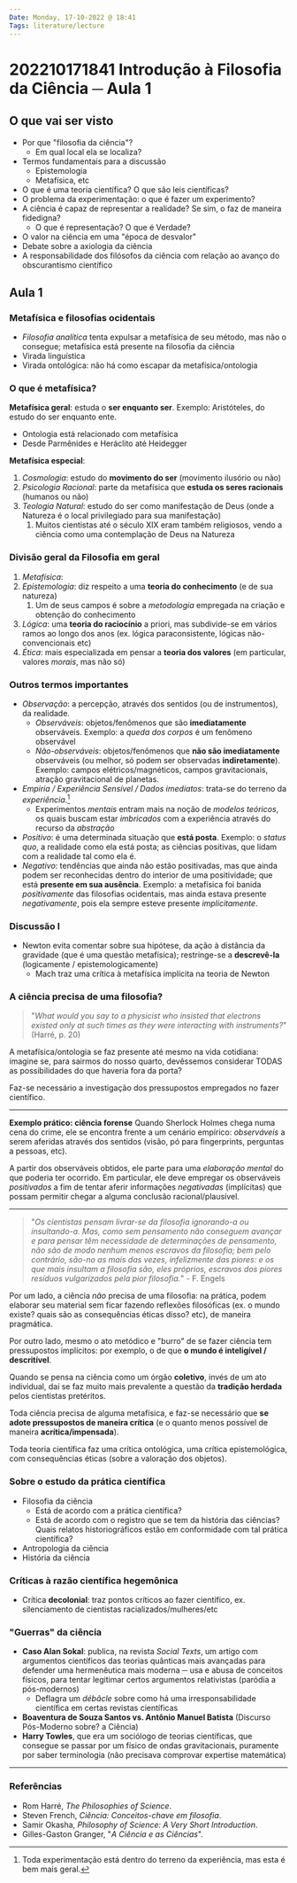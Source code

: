 ```yaml
---
Date: Monday, 17-10-2022 @ 18:41
Tags: literature/lecture
---
```

# 202210171841 Introdução à Filosofia da Ciência ─ Aula 1
## O que vai ser visto
- Por que "filosofia da ciência"?
	- Em qual local ela se localiza?
- Termos fundamentais para a discussão
	- Epistemologia
	- Metafísica, etc
- O que é uma teoria científica? O que são leis científicas?
- O problema da experimentação: o que é fazer um experimento?
- A ciência é capaz de representar a realidade? Se sim, o faz de maneira fidedigna?
	- O que é representação? O que é Verdade?
- O valor na ciência em uma "época de desvalor"
- Debate sobre a axiologia da ciência
- A responsabilidade dos filósofos da ciência com relação ao avanço do obscurantismo científico

## Aula 1
### Metafísica e filosofias ocidentais
- *Filosofia analítica* tenta expulsar a metafísica de seu método, mas não o consegue; metafísica está presente na filosofia da ciência
- Virada linguística
- Virada ontológica: não há como escapar da metafísica/ontologia

### O que é metafísica?
**Metafísica geral**: estuda o **ser enquanto ser**. Exemplo: Aristóteles, do estudo do ser enquanto ente. 
- Ontologia está relacionado com metafísica
- Desde Parmênides e Heráclito até Heidegger

**Metafísica especial**: 
1. *Cosmologia*: estudo do **movimento do ser** (movimento ilusório ou não)
2. *Psicologia Racional*: parte da metafísica que **estuda os seres racionais** (humanos ou não)
3. *Teologia Natural*: estudo do ser como manifestação de Deus (onde a Natureza é o local privilegiado para sua manifestação)
	1. Muitos cientistas até o século XIX eram também religiosos, vendo a ciência como uma contemplação de Deus na Natureza

### Divisão geral da Filosofia em geral
1. *Metafísica*: 
2. *Epistemologia*: diz respeito a uma **teoria do conhecimento** (e de sua natureza)
	1. Um de seus campos é sobre a *metodologia* empregada na criação e obtenção do conhecimento
3. *Lógica*: uma **teoria do raciocínio** a priori, mas subdivide-se em vários ramos ao longo dos anos (ex. lógica paraconsistente, lógicas não-convencionais etc)
4. *Ética*: mais especializada em pensar a **teoria dos valores** (em particular, valores *morais*, mas não só)

### Outros termos importantes
- *Observação*: a percepção, através dos sentidos (ou de instrumentos), da realidade.
	- *Observáveis*: objetos/fenômenos que são **imediatamente** observáveis. Exemplo: a *queda dos corpos* é um fenômeno observável
	- *Não-observáveis*: objetos/fenômenos que **não são imediatamente** observáveis (ou melhor, só podem ser observadas **indiretamente**). Exemplo: campos elétricos/magnéticos, campos gravitacionais, atração gravitacional de planetas. 
- *Empiria / Experiência Sensível / Dados imediatos*: trata-se do terreno da *experiência*.[^1]
	- Experimentos *mentais* entram mais na noção de *modelos teóricos*, os quais buscam estar *imbricados* com a experiência através do recurso da *abstração*
- *Positivo*: é uma determinada situação que **está posta**. Exemplo: o *status quo*, a realidade como ela está posta; as ciências positivas, que lidam com a realidade tal como ela é.
- *Negativo*: tendências que ainda não estão positivadas, mas que ainda podem ser reconhecidas dentro do interior de uma positividade; que está **presente em sua ausência**. Exemplo: a metafísica foi banida *positivamente* das filosofias ocidentais, mas ainda estava presente *negativamente*, pois ela sempre esteve presente *implicitamente*.

### Discussão I
- Newton evita comentar sobre sua hipótese, da ação à distância da gravidade (que é uma questão metafísica); restringe-se a **descrevê-la** (logicamente / epistemologicamente)
	- Mach traz uma crítica à metafísica implícita na teoria de Newton

### A ciência precisa de uma filosofia?
> "*What would you say to a physicist who insisted that electrons existed only at such times as they were interacting with instruments?*" (Harré, p. 20)

A metafísica/ontologia se faz presente até mesmo na vida cotidiana: imagine se, para sairmos do nosso quarto, devêssemos considerar TODAS as possibilidades do que haveria fora da porta? 

Faz-se necessário a investigação dos pressupostos empregados no fazer científico.

---
**Exemplo prático: ciência forense**
Quando Sherlock Holmes chega numa cena do crime, ele se encontra frente a um cenário empírico: *observáveis* a serem aferidas através dos sentidos (visão, pó para fingerprints, perguntas a pessoas, etc). 

A partir dos observáveis obtidos, ele parte para uma *elaboração mental* do que poderia ter ocorrido. Em particular, ele deve empregar os observáveis *positivados* a fim de tentar aferir informações *negativadas* (implícitas) que possam permitir chegar a alguma conclusão racional/plausível. 

--- 
> "*Os cientistas pensam livrar-se da filosofia ignorando-a ou insultando-a. Mas, como sem pensamento não conseguem avançar e para pensar têm necessidade de determinações de pensamento, não são de modo nenhum menos escravos da filosofia; bem pelo contrário, são-no as mais das vezes, infelizmente das piores: e os que mais insultam a filosofia são, eles próprios, escravos dos piores resíduos vulgarizados pela pior filosofia.*" - F. Engels

Por um lado, a ciência *não* precisa de uma filosofia: na prática, podem elaborar seu material sem ficar fazendo reflexões filosóficas (ex. o mundo existe? quais são as consequências éticas disso? etc), de maneira pragmática. 

Por outro lado, mesmo o ato metódico e "burro" de se fazer ciência tem pressupostos implícitos: por exemplo, o de que **o mundo é inteligível / descritível**. 

Quando se pensa na ciência como um órgão **coletivo**, invés de um ato individual, daí se faz muito mais prevalente a questão da **tradição herdada** pelos cientistas pretéritos. 

Toda ciência precisa de alguma metafísica, e faz-se necessário que **se adote pressupostos de maneira crítica** (e o quanto menos possível de maneira **acrítica/impensada**).

Toda teoria científica faz uma crítica ontológica, uma crítica epistemológica, com consequências éticas (sobre a valoração dos objetos). 

### Sobre o estudo da prática científica
- Filosofia da ciência
	- Está de acordo com a prática científica?
	- Está de acordo com o registro que se tem da história das ciências? Quais relatos historiográficos estão em conformidade com tal prática científica?
- Antropologia da ciência
- História da ciência

### Críticas à razão científica hegemônica
- Crítica **decolonial**: traz pontos críticos ao fazer científico, ex. silenciamento de cientistas racializados/mulheres/etc


### "Guerras" da ciência
- **Caso Alan Sokal**: publica, na revista *Social Texts*, um artigo com argumentos científicos das teorias quânticas mais avançadas para defender uma hermenêutica mais moderna ─ usa e abusa de conceitos físicos, para tentar legitimar certos argumentos relativistas (paródia a pós-modernos)
	- Deflagra um *débâcle* sobre como há uma irresponsabilidade científica em certas revistas científicas
- **Boaventura de Souza Santos vs. Antônio Manuel Batista** (Discurso Pós-Moderno sobre? a Ciência)
- **Harry Towles**, que era um sociólogo de teorias científicas, que consegue se passar por um físico de ondas gravitacionais, puramente por saber terminologia (não precisava comprovar expertise matemática)

---
### Referências
- Rom Harré, *The Philosophies of Science*.
- Steven French, *Ciência: Conceitos-chave em filosofia*.
- Samir Okasha, *Philosophy of Science: A Very Short Introduction*.
- Gilles-Gaston Granger, "*A Ciência e as Ciências*".

[^1]: Toda experimentação está dentro do terreno da experiência, mas esta é bem mais geral.